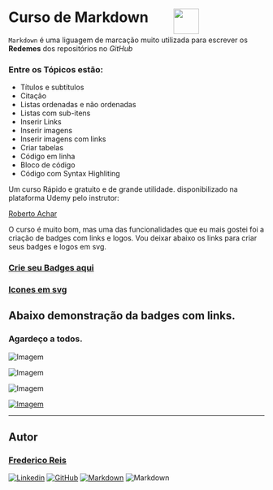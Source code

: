 # Curso de Markdown <img style="width:50px; margin-left: 50px; position: absolute" src="https://simpleicons.org/icons/markdown.svg"/>

`Markdown` é uma liguagem de marcação muito utilizada para escrever os __Redemes__ dos repositórios no _GitHub_

### Entre os Tópicos estão:

* Títulos e subtítulos
* Citação
* Listas ordenadas e não ordenadas
* Listas com sub-itens
* Inserir Links
* Inserir imagens 
* Inserir imagens com links
* Criar tabelas
* Código em linha
* Bloco de código
* Código com Syntax Highliting


Um curso Rápido e gratuito e de grande utilidade.
disponibilizado na plataforma Udemy pelo instrutor:

[Roberto Achar
](https://www.udemy.com/user/roberto-achar/)

O curso é muito bom, mas uma das funcionalidades que eu mais gostei foi a criação de badges com links e logos. Vou deixar abaixo os links para criar seus badges e logos em svg.

### [**Crie seu Badges aqui**](https://shields.io/category/social)

### [**Icones em svg**](https://shields.io/category/social)

## Abaixo demonstração da badges com links.

### Agardeço a todos.

![Imagem](https://img.shields.io/github/followers/Fred-Reis?style=social)

![Imagem](https://img.shields.io/badge/ReactNative-v_0.60-61DAFB?logo=react)

![Imagem](https://img.shields.io/badge/Yarn-v_1.22.4-2C8EBB?logo=Yarn)

[![Imagem](https://img.shields.io/badge/Node-v_12.13.1-339933?logo=node.js)](https://nodejs.org/en/)

---
## Autor

### [Frederico Reis](https://github.com/Fred-Reis)

[![Linkedin](https://img.shields.io/badge/LinkedIn-Frederico_Reis-0077B5?logo=linkedin)](https://www.linkedin.com/in/frederico-reis-dev/, "Frederico Reis")
[![GitHub](https://img.shields.io/badge/Meu_Perfil-GitHub-000?logo=github)](https://github.com/Fred-Reis, "Frederico Reis")
[![Markdown](https://img.shields.io/badge/Curso-Aprenda_Markdown-EC5252?logo=udemy)](https://www.udemy.com/share/101vTQ/) 
![Markdown](https://img.shields.io/badge/>-Markdown-000000?logo=Markdown)





